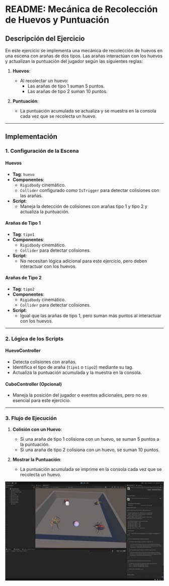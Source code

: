 # README: Mecánica de Recolección de Huevos y Puntuación

## Descripción del Ejercicio

En este ejercicio se implementa una mecánica de recolección de huevos en una escena con arañas de dos tipos. Las arañas interactúan con los huevos y actualizan la puntuación del jugador según las siguientes reglas:

1. **Huevos**:
   - Al recolectar un huevo:
     - Las arañas de tipo 1 suman 5 puntos.
     - Las arañas de tipo 2 suman 10 puntos.

2. **Puntuación**:
   - La puntuación acumulada se actualiza y se muestra en la consola cada vez que se recolecta un huevo.

---

## Implementación

### 1. Configuración de la Escena

#### **Huevos**
- **Tag**: `huevo`
- **Componentes**:
  - `Rigidbody` cinemático.
  - `Collider` configurado como `IsTrigger` para detectar colisiones con las arañas.
- **Script**:
  - Maneja la detección de colisiones con arañas tipo 1 y tipo 2 y actualiza la puntuación.

#### **Arañas de Tipo 1**
- **Tag**: `tipo1`
- **Componentes**:
  - `Rigidbody` cinemático.
  - `Collider` para detectar colisiones.
- **Script**:
  - No necesitan lógica adicional para este ejercicio, pero deben interactuar con los huevos.

#### **Arañas de Tipo 2**
- **Tag**: `tipo2`
- **Componentes**:
  - `Rigidbody` cinemático.
  - `Collider` para detectar colisiones.
- **Script**:
  - Igual que las arañas de tipo 1, pero suman más puntos al interactuar con los huevos.

---

### 2. Lógica de los Scripts

#### **HuevoController**
- Detecta colisiones con arañas.
- Identifica el tipo de araña (`tipo1` o `tipo2`) mediante su tag.
- Actualiza la puntuación acumulada y la muestra en la consola.

#### **CuboController (Opcional)**
- Maneja la posición del jugador o eventos adicionales, pero no es esencial para este ejercicio.

---

### 3. Flujo de Ejecución

1. **Colisión con un Huevo**:
   - Si una araña de tipo 1 colisiona con un huevo, se suman 5 puntos a la puntuación.
   - Si una araña de tipo 2 colisiona con un huevo, se suman 10 puntos.

2. **Mostrar la Puntuación**:
   - La puntuación acumulada se imprime en la consola cada vez que se recolecta un huevo.

![ejercicio 5](ejercicio5.gif)